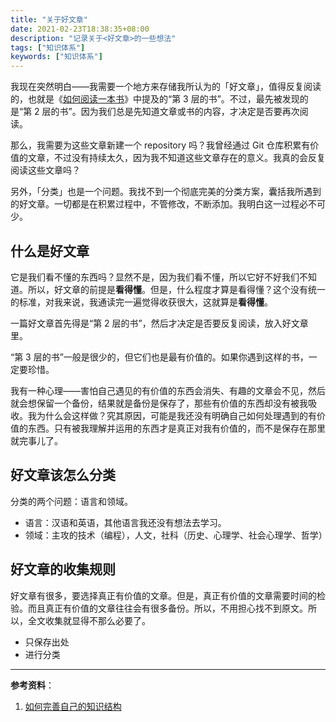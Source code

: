 ```yaml
---
title: "关于好文章"
date: 2021-02-23T18:38:35+08:00
description: "记录关于<好文章>的一些想法"
tags: ["知识体系"]
keywords: ["知识体系"]
---
```


我现在突然明白——我需要一个地方来存储我所认为的「好文章」，值得反复阅读的，也就是《[如何阅读一本书](/posts/how-to-read-a-book/)》中提及的“第 3 层的书”。不过，最先被发现的是“第 2 层的书”。因为我们总是先知道文章或书的内容，才决定是否要再次阅读。

那么，我需要为这些文章新建一个 repository 吗？我曾经通过 Git 仓库积累有价值的文章，不过没有持续太久，因为我不知道这些文章存在的意义。我真的会反复阅读这些文章吗？

另外，「分类」也是一个问题。我找不到一个彻底完美的分类方案，囊括我所遇到的好文章。一切都是在积累过程中，不管修改，不断添加。我明白这一过程必不可少。

## 什么是好文章

它是我们看不懂的东西吗？显然不是，因为我们看不懂，所以它好不好我们不知道。所以，好文章的前提是**看得懂**。但是，什么程度才算是看得懂？这个没有统一的标准，对我来说，我通读完一遍觉得收获很大，这就算是**看得懂**。

一篇好文章首先得是“第 2 层的书”，然后才决定是否要反复阅读，放入好文章里。

“第 3 层的书”一般是很少的，但它们也是最有价值的。如果你遇到这样的书，一定要珍惜。

我有一种心理——害怕自己遇见的有价值的东西会消失、有趣的文章会不见，然后就会想保留一个备份，结果就是备份是保存了，那些有价值的东西却没有被我吸收。我为什么会这样做？究其原因，可能是我还没有明确自己如何处理遇到的有价值的东西。只有被我理解并运用的东西才是真正对我有价值的，而不是保存在那里就完事儿了。

## 好文章该怎么分类

分类的两个问题：语言和领域。

- 语言：汉语和英语，其他语言我还没有想法去学习。
- 领域：主攻的技术（编程），人文，社科（历史、心理学、社会心理学、哲学）

## 好文章的收集规则

好文章有很多，要选择真正有价值的文章。但是，真正有价值的文章需要时间的检验。而且真正有价值的文章往往会有很多备份。所以，不用担心找不到原文。所以，全文收集就显得不那么必要了。

- 只保存出处
- 进行分类

---

**参考资料**：

1. [如何完善自己的知识结构](https://program-think.blogspot.com/2013/09/knowledge-structure.html)
